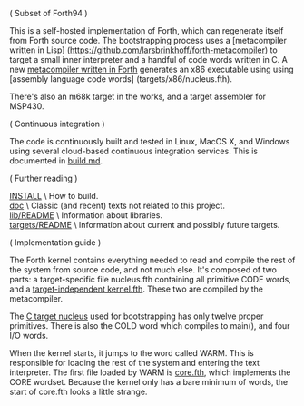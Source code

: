 ( Subset of Forth94 )

This is a self-hosted implementation of Forth, which can regenerate
itself from Forth source code.  The bootstrapping process uses a
[metacompiler written in Lisp]
(https://github.com/larsbrinkhoff/forth-metacompiler) to target a
small inner interpreter and a handful of code words written in C.  A
new [metacompiler written in Forth](targets/x86/meta.fth) generates an
x86 executable using using [assembly language code words]
(targets/x86/nucleus.fth).

There's also an m68k target in the works, and a target assembler for
MSP430.

( Continuous integration )

The code is continuously built and tested in Linux, MacOS X, and
Windows using several cloud-based continuous integration services.
This is documented in [build.md](build.md).

( Further reading )

[INSTALL](INSTALL) \ How to build.  
[doc](doc) \ Classic (and recent) texts not related to this project.  
[lib/README](lib/README) \ Information about libraries.  
[targets/README](targets/README) \ Information about current and possibly future targets.

( Implementation guide )

The Forth kernel contains everything needed to read and compile the
rest of the system from source code, and not much else.  It's composed
of two parts: a target-specific file nucleus.fth containing all
primitive CODE words, and a [target-independent
kernel.fth](kernel.fth).  These two are compiled by the metacompiler.

The [C target nucleus](targets/c/nucleus.fth) used for bootstrapping
has only twelve proper primitives.  There is also the COLD word which
compiles to main(), and four I/O words.

When the kernel starts, it jumps to the word called WARM.  This is
responsible for loading the rest of the system and entering the text
interpreter.  The first file loaded by WARM is [core.fth](core.fth),
which implements the CORE wordset.  Because the kernel only has a bare
minimum of words, the start of core.fth looks a little strange.
